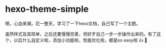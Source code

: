 # hexo-theme-simple

嗯，心血来潮，花一整天，学习了一下hexo文档，自己写了一个主题。

虽然样式及其简单，之后还要慢慢完善，但好歹自己一步一步操作出来的。有了这个，以后什么自定义啦，添加小功能啦，性能优化啦，都是so easy啦 :+1: :rocket:
